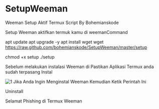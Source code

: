 # SetupWeeman
Weeman Setup Aktif Termux Script By Bohemianskode

Setup Weeman aktifkan termuk kamu di weemanCommand

apt update
apt upgrade -y
apt install wget
wget https://raw.github.com/bohemianskode/SetupWeeman/master/setup

chmod +x setup
./setup

Sebelum melakukan instalasi Weeman di Pastikan Aplikasi Termux anda sudah terpasang
Instal 

![1](https://user-images.githubusercontent.com/68543155/222845505-f1429e5c-6d20-407e-993f-06cbe67db613.jpg)
Jika Anda Ingin Menginstal Weeman Kemudian Ketik Perintah Ini

Uninstall

Selamat Phishing di Termux Weeman


